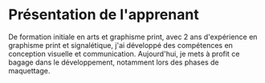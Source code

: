 # Présentation de l'apprenant
De formation initiale en arts et graphisme print, avec 2 ans d'expérience en graphisme print et signalétique, j'ai développé des compétences en conception visuelle et communication. Aujourd'hui, je mets à profit ce bagage dans le développement, notamment lors des phases de maquettage.